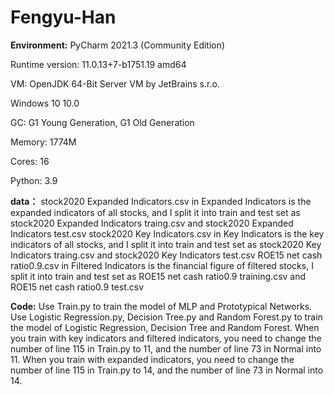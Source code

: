 # Fengyu-Han

**Environment:**
PyCharm 2021.3 (Community Edition)

Runtime version: 11.0.13+7-b1751.19 amd64

VM: OpenJDK 64-Bit Server VM by JetBrains s.r.o.

Windows 10 10.0

GC: G1 Young Generation, G1 Old Generation

Memory: 1774M

Cores: 16

Python: 3.9

**data：**
stock2020 Expanded Indicators.csv in Expanded Indicators is the expanded indicators of all stocks, and I split it into train and test set as stock2020 Expanded Indicators traing.csv and stock2020 Expanded Indicators test.csv
stock2020 Key Indicators.csv in Key Indicators is the key indicators of all stocks, and I split it into train and test set as stock2020 Key Indicators traing.csv and stock2020 Key Indicators test.csv
ROE15 net cash ratio0.9.csv in Filtered Indicators is the financial figure of filtered stocks, I split it into train and test set as ROE15 net cash ratio0.9 training.csv and ROE15 net cash ratio0.9 test.csv


**Code:**
Use Train.py to train the model of MLP and Prototypical Networks. Use Logistic Regression.py, Decision Tree.py and Random Forest.py to train the model of Logistic Regression, Decision Tree and Random Forest.
When you train with key indicators and filtered indicators, you need to change the number of line 115 in Train.py to 11, and the number of line 73 in Normal into 11. 
When you train with expanded indicators, you need to change the number of line 115 in Train.py to 14, and the number of line 73 in Normal into 14.
